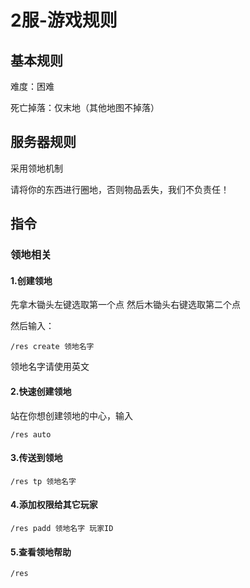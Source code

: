 # 2服-游戏规则

## 基本规则

难度：困难

死亡掉落：仅末地（其他地图不掉落）

## 服务器规则

采用领地机制

请将你的东西进行圈地，否则物品丢失，我们不负责任！

## 指令

### 领地相关

#### 1.创建领地

先拿木锄头左键选取第一个点 然后木锄头右键选取第二个点

然后输入：

```Minecraft
/res create 领地名字
```

领地名字请使用英文

#### 2.快速创建领地

站在你想创建领地的中心，输入

```Minecraft
/res auto
```

#### 3.传送到领地

```
/res tp 领地名字
```

#### 4.添加权限给其它玩家

```
/res padd 领地名字 玩家ID
```

#### 5.查看领地帮助

```
/res
```

